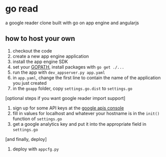 # go read

a google reader clone built with go on app engine and angularjs

## how to host your own

1. checkout the code
1. create a new app engine application
1. install the app engine SDK
1. set your [GOPATH](http://golang.org/doc/code.html#Workspaces), install packages with `go get ./...`
1. run the app with `dev_appserver.py app.yaml`
1. in `app.yaml`, change the first line to contain the name of the application you just created
1. in the `goapp` folder, copy `settings.go.dist` to `settings.go`

[optional steps if you want google reader import support]

1. sign up for some API keys at the [google apis console](https://code.google.com/apis/console/)
1. fill in values for localhost and whatever your hostname is in the `init()` function of `settings.go`
1. get a google analytics key and put it into the appropriate field in `settings.go`

[and finally, deploy]

1. deploy with `appcfg.py`
